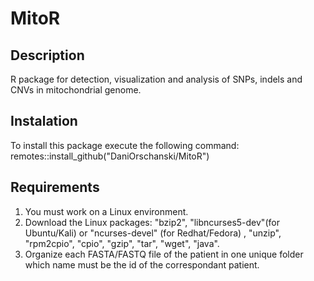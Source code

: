 # MitoR

## Description
R package for detection, visualization and analysis of SNPs, indels and CNVs in mitochondrial genome.

## Instalation
To install this package execute the following command:
remotes::install_github("DaniOrschanski/MitoR")

## Requirements
1. You must work on a Linux environment.
2. Download the Linux packages: "bzip2", "libncurses5-dev"(for Ubuntu/Kali) or "ncurses-devel" (for Redhat/Fedora) , "unzip", "rpm2cpio", "cpio", "gzip", "tar", "wget", "java".
3. Organize each FASTA/FASTQ file of the patient in one unique folder which name must be the id of the correspondant patient.
